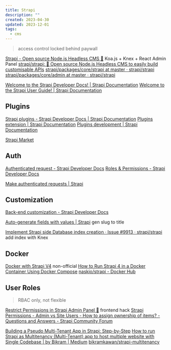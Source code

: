 ```yaml
---
title: Strapi
description: ""
created: 2023-04-30
updated: 2023-12-01
tags:
  - cms
---
```


> access control locked behind paywall

[Strapi - Open source Node.js Headless CMS 🚀](https://strapi.io/) Koa.js + Knex + React Admin Panel
[strapi/strapi: 🚀 Open source Node.js Headless CMS to easily build customisable APIs](https://github.com/strapi/strapi)
[strapi/packages/core/strapi at master · strapi/strapi](https://github.com/strapi/strapi/tree/master/packages/core/strapi)
[strapi/packages/core/admin at master · strapi/strapi](https://github.com/strapi/strapi/tree/master/packages/core/admin)

[Welcome to the Strapi Developer Docs! | Strapi Documentation](https://docs.strapi.io/dev-docs/intro)
[Welcome to the Strapi User Guide! | Strapi Documentation](https://docs.strapi.io/user-docs/intro)

## Plugins

[Strapi plugins - Strapi Developer Docs | Strapi Documentation](https://docs.strapi.io/dev-docs/plugins)
[Plugins extension | Strapi Documentation](https://docs.strapi.io/dev-docs/plugins-extension)
[Plugins development | Strapi Documentation](https://docs.strapi.io/dev-docs/plugins-development)

[Strapi Market](https://market.strapi.io/)

## Auth

[Authenticated request - Strapi Developer Docs](https://docs.strapi.io/developer-docs/latest/guides/auth-request.html)
[Roles & Permissions - Strapi Developer Docs](https://docs.strapi.io/developer-docs/latest/plugins/users-permissions.html)

[Make authenticated requests | Strapi](https://strapi.io/video-library/making-authenticated-requests)

## Customization

[Back-end customization - Strapi Developer Docs](https://docs.strapi.io/developer-docs/latest/development/backend-customization.html)

[Auto-generate fields with values | Strapi](https://strapi.io/video-library/auto-generated-field-value) gen slug to title

[Implement Strapi side Database index creation · Issue #9913 · strapi/strapi](https://github.com/strapi/strapi/issues/9913#issuecomment-811014560) add index with Knex

## Docker

[Docker with Strapi V4](https://blog.dehlin.dev/docker-with-strapi-v4) non-official
[How to Run Strapi 4 in a Docker Container Using Docker Compose](https://razinj.dev/how-to-run-strapi-4-in-a-docker-container-using-docker-compose/)
[naskio/strapi - Docker Hub](https://hub.docker.com/r/naskio/strapi)

## User Roles

> RBAC only, not flexible

[Restrict Permissions in Strapi Admin Panel 🔐](https://strapi.io/blog/admin-permissions) frontend hack
[Strapi Permissions - Admin vs Site Users - How to assign ownership of items? - Questions and Answers - Strapi Community Forum](https://forum.strapi.io/t/strapi-permissions-admin-vs-site-users-how-to-assign-ownership-of-items/1403)

[Building a Pseudo Multi-Tenant App in Strapi: Step-by-Step](https://strapi.io/blog/how-to-build-a-pseudo-multi-tenant-application-in-strapi)
[How to run Strapi as Multitenancy (Multi-Tenant) app to host multiple website with Single Codebase | by Bikram | Medium](https://medium.com/@bikramkawan/how-to-run-strapi-as-multitenancy-multi-tenant-app-to-host-multiple-website-with-single-codebase-4dde5f9de6d)
[bikramkawan/strapi-multitenancy](https://github.com/bikramkawan/strapi-multitenancy)
